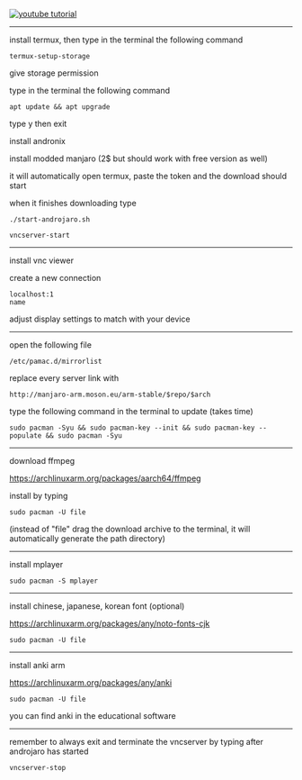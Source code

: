 [![youtube tutorial](https://img.youtube.com/vi/0RNs27woiJ4/0.jpg)](https://www.youtube.com/watch?v=0RNs27woiJ4)
***
install termux, then type in the terminal the following command
```
termux-setup-storage
```
give storage permission

type in the terminal the following command
```
apt update && apt upgrade
```
type y then exit

install andronix

install modded manjaro (2$ but should work with free version as well)

it will automatically open termux, paste the token and the download should start

when it finishes downloading type 
```
./start-androjaro.sh
```
```
vncserver-start
```
***
install vnc viewer

create a new connection
```
localhost:1
name
```

adjust display settings to match with your device
***
open the following file
```
/etc/pamac.d/mirrorlist
```
replace every server link with
```
http://manjaro-arm.moson.eu/arm-stable/$repo/$arch
```
type the following command in the terminal to update (takes time)
```
sudo pacman -Syu && sudo pacman-key --init && sudo pacman-key --populate && sudo pacman -Syu
```
***
download ffmpeg

https://archlinuxarm.org/packages/aarch64/ffmpeg

install by typing
```
sudo pacman -U file
```
(instead of "file" drag the download archive to the terminal, it will automatically generate the path directory)
***
install mplayer
```
sudo pacman -S mplayer
```
***
install chinese, japanese, korean font (optional)

https://archlinuxarm.org/packages/any/noto-fonts-cjk
```
sudo pacman -U file
```
***
install anki arm

https://archlinuxarm.org/packages/any/anki
```
sudo pacman -U file
```

you can find anki in the educational software
***
remember to always exit and terminate the vncserver by typing after androjaro has started
```
vncserver-stop
```
